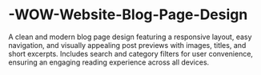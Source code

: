 # -WOW-Website-Blog-Page-Design
A clean and modern blog page design featuring a responsive layout, easy navigation, and visually appealing post previews with images, titles, and short excerpts. Includes search and category filters for user convenience, ensuring an engaging reading experience across all devices.
